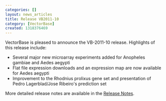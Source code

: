 ```yaml
---
categories: []
layout: news_articles
title: Release VB2011-10
category: [VectorBase]
created: 1318376469
---
```

VectorBase is pleased to announce the VB-2011-10 release. Highlights of this release include:
<ul>
<li>Several major new microarray experiments added for Anopheles gambiae and Aedes aegypti</li>
<li>Flat file expression downloads and an expression map are now available for Aedes aegypti</li>
<li>Improvement to the Rhodnius prolixus gene set and presentation of Pedro Lagerblad/Jose Ribeiro's prediction set</li>
</ul>
More detailed release notes are available in the <a href="/release/release-vb2011-10">Release Notes</a>.
